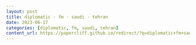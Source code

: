 ```yaml
---
layout: post
title: diplomatic · fm · saudi · tehran
date: 2023-06-17
categories: [diplomatic, fm, saudi, tehran]
content_url: https://papercliff.github.io/redirect/?q=diplomatic+fm+saudi+tehran&tbs=cdr:1,cd_min:6/16/2023,cd_max:6/18/2023
---
```

